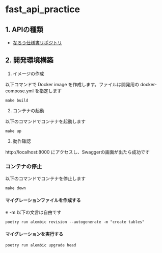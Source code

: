 # fast_api_practice

## 1. APIの種類
- [なろう仕様書リポジトリ](https://github.com/watame/mobile_web_novel_reader)

## 2. 開発環境構築

1. イメージの作成

以下コマンドで Docker image を作成します。ファイルは開発用の docker-compose.yml を指定します

```
make build
```

2. コンテナの起動

以下のコマンドでコンテナを起動します

```
make up
```

3. 動作確認

http://localhost:8000 にアクセスし、Swaggerの画面が出たら成功です


### コンテナの停止

以下のコマンドでコンテナを停止します

```
make down
```

#### マイグレーションファイルを作成する
※ -m 以下の文言は自由です
```
poetry run alembic revision --autogenerate -m "create tables"
```

#### マイグレーションを実行する
```
poetry run alembic upgrade head
```